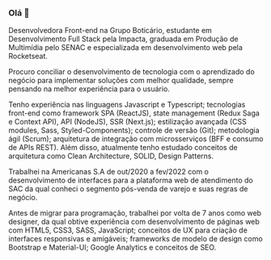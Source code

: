### Olá 👋 

Desenvolvedora Front-end na Grupo Boticário, estudante em Desenvolvimento Full Stack pela Impacta,  graduada em Produção de Multimídia pelo SENAC e especializada em desenvolvimento web pela Rocketseat.

Procuro conciliar o desenvolvimento de tecnologia com o aprendizado do negócio para implementar soluções com melhor qualidade, sempre pensando na melhor experiência para o usuário.

Tenho experiência nas linguagens Javascript e Typescript; tecnologias front-end como framework SPA (ReactJS), state management (Redux Saga e Context API), API (NodeJS), SSR (Next.js); estilização avançada (CSS modules, Sass, Styled-Components); controle de versão (Git); metodologia ágil (Scrum); arquitetura de integração com microsserviços (BFF e consumo de APIs REST). Além disso, atualmente tenho estudado conceitos de arquitetura como Clean Architecture, SOLID, Design Patterns.

Trabalhei na Americanas S.A de out/2020 a fev/2022 com o desenvolvimento de interfaces para a plataforma web de atendimento do SAC da qual conheci o segmento pós-venda de varejo e suas regras de negócio.

Antes de migrar para programação, trabalhei por volta de 7 anos como web designer, da qual obtive experiência com desenvolvimento de páginas web com HTML5, CSS3, SASS, JavaScript; conceitos de UX para criação de interfaces responsivas e amigáveis; frameworks de modelo de design como Bootstrap e Material-UI; Google Analytics e conceitos de SEO.
